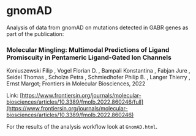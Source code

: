 # gnomAD

Analysis of data from gnomAD on mutations detected in GABR genes as part of the publication:

### Molecular Mingling: Multimodal Predictions of Ligand Promiscuity in Pentameric Ligand-Gated Ion Channels
Koniuszewski Filip , Vogel Florian D. , Bampali Konstantina , Fabjan Jure , Seidel Thomas , Scholze Petra , Schmiedhofer Philip B. , Langer Thierry , Ernst Margot; Frontiers in Molecular Biosciences, 2022

Link: [https://www.frontiersin.org/journals/molecular-biosciences/articles/10.3389/fmolb.2022.860246/full](https://www.frontiersin.org/journals/molecular-biosciences/articles/10.3389/fmolb.2022.860246)

For the results of the analysis workflow look at `GnomAD.html`.
